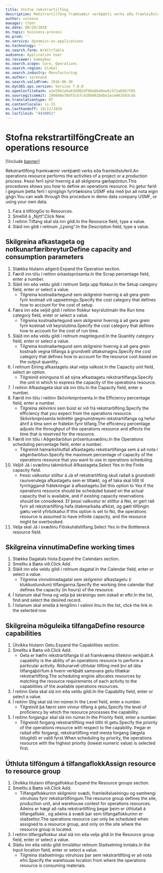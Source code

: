 ```yaml
---
title: Stofna rekstrartilföng
description: Rekstrartilföng framkvæmir verkþætti verks eða framleiðsluferli.
author: sorenva
manager: tfehr
ms.date: 08/29/2018
ms.topic: business-process
ms.prod: ''
ms.service: dynamics-ax-applications
ms.technology: ''
ms.search.form: WrkCtrTable
audience: Application User
ms.reviewer: kamaybac
ms.search.scope: Core, Operations
ms.search.region: Global
ms.search.industry: Manufacturing
ms.author: sorenand
ms.search.validFrom: 2016-06-30
ms.dyn365.ops.version: Version 7.0.0
ms.openlocfilehash: e2e59b1e6a83d902df98a0b40ee6c572a6567f05
ms.sourcegitcommit: 199848e78df5cb7c439b001bdbe1ece963593cdb
ms.translationtype: HT
ms.contentlocale: is-IS
ms.lasthandoff: 10/13/2020
ms.locfileid: "4430051"
---
```

# <a name="create-an-operations-resource"></a><span data-ttu-id="f3a7a-103">Stofna rekstrartilföng</span><span class="sxs-lookup"><span data-stu-id="f3a7a-103">Create an operations resource</span></span>

[!include [banner](../../includes/banner.md)]

<span data-ttu-id="f3a7a-104">Rekstrartilföng framkvæmir verkþætti verks eða framleiðsluferli.</span><span class="sxs-lookup"><span data-stu-id="f3a7a-104">An operations resource performs the activities of a project or a production process.</span></span> <span data-ttu-id="f3a7a-105">Þessi ferli sýnir hvernig á að skilgreina gæðapöntun.</span><span class="sxs-lookup"><span data-stu-id="f3a7a-105">This procedures shows you how to define an operations resource.</span></span> <span data-ttu-id="f3a7a-106">Þú getur farið í gegnum þetta ferli í sýnigögn fyrirtækisins USMF eða með því að nota eigin gögn.</span><span class="sxs-lookup"><span data-stu-id="f3a7a-106">You can walk through this procedure in demo data company USMF, or using your own data.</span></span>

1. <span data-ttu-id="f3a7a-107">Fara á tilföng</span><span class="sxs-lookup"><span data-stu-id="f3a7a-107">Go to Resources.</span></span>
2. <span data-ttu-id="f3a7a-108">Smellið á „Nýtt“.</span><span class="sxs-lookup"><span data-stu-id="f3a7a-108">Click New.</span></span>
3. <span data-ttu-id="f3a7a-109">Í reitinn Tilfang skal slá inn gildi.</span><span class="sxs-lookup"><span data-stu-id="f3a7a-109">In the Resource field, type a value.</span></span>
4. <span data-ttu-id="f3a7a-110">Sláið inn gildi í reitnum „Lýsing“.</span><span class="sxs-lookup"><span data-stu-id="f3a7a-110">In the Description field, type a value.</span></span>

## <a name="define-capacity-and-consumption-parameters"></a><span data-ttu-id="f3a7a-111">Skilgreina afkastageta og notkunarfæribreytur</span><span class="sxs-lookup"><span data-stu-id="f3a7a-111">Define capacity and consumption parameters</span></span>
1. <span data-ttu-id="f3a7a-112">Stækka hlutann aðgerð.</span><span class="sxs-lookup"><span data-stu-id="f3a7a-112">Expand the Operation section.</span></span>
2. <span data-ttu-id="f3a7a-113">Færið inn tölu í reitinn úrkastsprósenta.</span><span class="sxs-lookup"><span data-stu-id="f3a7a-113">In the Scrap percentage field, enter a number.</span></span>
3. <span data-ttu-id="f3a7a-114">Sláið inn eða veldu gildi í reitnum Setja upp flokkur.</span><span class="sxs-lookup"><span data-stu-id="f3a7a-114">In the Setup category field, enter or select a value.</span></span>
    * <span data-ttu-id="f3a7a-115">Tilgreina kostnaðartegund sem skilgreinir hvernig á að gera grein fyrir kostnað við uppsetningu.</span><span class="sxs-lookup"><span data-stu-id="f3a7a-115">Specify the cost category that defines how to account for the cost of setup.</span></span>  
4. <span data-ttu-id="f3a7a-116">Færa inn eða veljið gildi í reitinn flokkur keyrslutíma</span><span class="sxs-lookup"><span data-stu-id="f3a7a-116">In the Run time category field, enter or select a value.</span></span>
    * <span data-ttu-id="f3a7a-117">Tilgreina kostnaðartegund sem skilgreinir hvernig á að gera grein fyrir kostnað við keyrslutíma.</span><span class="sxs-lookup"><span data-stu-id="f3a7a-117">Specify the cost category that defines how to account for the cost of run time.</span></span>  
5. <span data-ttu-id="f3a7a-118">Sláið inn eða veldu gildi í reitnum magntegund.</span><span class="sxs-lookup"><span data-stu-id="f3a7a-118">In the Quantity category field, enter or select a value.</span></span>
    * <span data-ttu-id="f3a7a-119">Tilgreina kostnaðartegund sem skilgreinir hvernig á að gera grein kostnaði vegna tilfanga á grundvelli úttaksmagns.</span><span class="sxs-lookup"><span data-stu-id="f3a7a-119">Specify the cost category that defines how to account for the resource cost based on the output quantity.</span></span>  
6. <span data-ttu-id="f3a7a-120">Í reitnum Eining afkastagetu skal velja valkost.</span><span class="sxs-lookup"><span data-stu-id="f3a7a-120">In the Capacity unit field, select an option.</span></span>
    * <span data-ttu-id="f3a7a-121">Tilgreinið eininguna til að sýna afkastagetu rekstrartilfanga.</span><span class="sxs-lookup"><span data-stu-id="f3a7a-121">Specify the unit in which to express the capacity of the operations resource.</span></span>  
7. <span data-ttu-id="f3a7a-122">Í reitinn Afkastageta skal slá inn tölu.</span><span class="sxs-lookup"><span data-stu-id="f3a7a-122">In the Capacity field, enter a number.</span></span>
8. <span data-ttu-id="f3a7a-123">Færið inn tölu í reitinn Skilvirkniprósenta.</span><span class="sxs-lookup"><span data-stu-id="f3a7a-123">In the Efficiency percentage field, enter a number.</span></span>
    * <span data-ttu-id="f3a7a-124">Tilgreina skilvirkni sem búist er við frá rekstrartilföng.</span><span class="sxs-lookup"><span data-stu-id="f3a7a-124">Specify the efficiency that you expect from the operations resource.</span></span> <span data-ttu-id="f3a7a-125">Skilvirkniprósenta leiðréttir gegnumstreymi rekstrartilfanga og hefur áhrif á tíma sem er frátekin fyrir tilfang.</span><span class="sxs-lookup"><span data-stu-id="f3a7a-125">The efficiency percentage adjusts the throughput of the operations resource and affects the time that is reserved for the resource.</span></span>  
9. <span data-ttu-id="f3a7a-126">Færið inn tölu í Aðgerðaröðun prósentusvæðinu.</span><span class="sxs-lookup"><span data-stu-id="f3a7a-126">In the Operations scheduling percentage field, enter a number.</span></span>
    * <span data-ttu-id="f3a7a-127">Tilgreinið hámarkshlutfall afkastagetu rekstrartilfanga sem á að nota í aðgerðaröðun.</span><span class="sxs-lookup"><span data-stu-id="f3a7a-127">Specify the maximum percentage of capacity of the operations resource that you want to use in operations scheduling.</span></span>  
10. <span data-ttu-id="f3a7a-128">Veljið Já í svæðinu takmörkuð Afkastageta.</span><span class="sxs-lookup"><span data-stu-id="f3a7a-128">Select Yes in the Finite capacity field.</span></span>
    * <span data-ttu-id="f3a7a-129">Þessi valkostur stilltur á Já ef rekstrartilföng skuli raðað á grundvelli raunverulega afkastagetu sem er tiltækt, og ef taka skal tillit til fyrirliggjandi frátekningar á afkastagetu.</span><span class="sxs-lookup"><span data-stu-id="f3a7a-129">Set this option to Yes if the operations resource should be scheduled based on the actual capacity that is available, and if existing capacity reservations should be considered.</span></span> <span data-ttu-id="f3a7a-130">Ef þessi valkostur er stilltur á Nei, er gert ráð fyrir að rekstrartilföng hafa ótakmarkaða afköst, og gæti tilföngin gætu verið yfirbókaður.</span><span class="sxs-lookup"><span data-stu-id="f3a7a-130">If this option is set to No, the operations resource is assumed to have infinite capacity, and the resource might be overbooked.</span></span>  
11. <span data-ttu-id="f3a7a-131">Velja skal Já í svæðinu Flöskuhálstilfang.</span><span class="sxs-lookup"><span data-stu-id="f3a7a-131">Select Yes in the Bottleneck resource field.</span></span>

## <a name="define-working-times"></a><span data-ttu-id="f3a7a-132">Skilgreina vinnutíma</span><span class="sxs-lookup"><span data-stu-id="f3a7a-132">Define working times</span></span>
1. <span data-ttu-id="f3a7a-133">Stækka Dagatals hluta.</span><span class="sxs-lookup"><span data-stu-id="f3a7a-133">Expand the Calendars section.</span></span>
2. <span data-ttu-id="f3a7a-134">Smelltu á Bæta við.</span><span class="sxs-lookup"><span data-stu-id="f3a7a-134">Click Add.</span></span>
3. <span data-ttu-id="f3a7a-135">Sláið inn eða veldu gildi í reitnum dagatal.</span><span class="sxs-lookup"><span data-stu-id="f3a7a-135">In the Calendar field, enter or select a value.</span></span>
    * <span data-ttu-id="f3a7a-136">Tilgreina vinnutímadagatal sem skilgreinir afkastagetu (í klukkustundum) tilfanganna.</span><span class="sxs-lookup"><span data-stu-id="f3a7a-136">Specify the working time calendar that defines the capacity (in hours) of the resource.</span></span>  
4. <span data-ttu-id="f3a7a-137">Í listanum skal finna og velja þá skráningu sem óskað er eftir.</span><span class="sxs-lookup"><span data-stu-id="f3a7a-137">In the list, find and select the desired record.</span></span>
5. <span data-ttu-id="f3a7a-138">Í listanum skal smella á tengilinn í valinni línu.</span><span class="sxs-lookup"><span data-stu-id="f3a7a-138">In the list, click the link in the selected row.</span></span>

## <a name="define-resource-capabilities"></a><span data-ttu-id="f3a7a-139">Skilgreina möguleika tilfanga</span><span class="sxs-lookup"><span data-stu-id="f3a7a-139">Define resource capabilities</span></span>
1. <span data-ttu-id="f3a7a-140">Útvíkka hlutann Getu.</span><span class="sxs-lookup"><span data-stu-id="f3a7a-140">Expand the Capabilities section.</span></span>
2. <span data-ttu-id="f3a7a-141">Smelltu á Bæta við.</span><span class="sxs-lookup"><span data-stu-id="f3a7a-141">Click Add.</span></span>
    * <span data-ttu-id="f3a7a-142">Geta er hæfni rekstrartilfanga til að framkvæma tiltekinn verkþátt.</span><span class="sxs-lookup"><span data-stu-id="f3a7a-142">A capability is the ability of an operations resource to perform a particular activity.</span></span> <span data-ttu-id="f3a7a-143">Röðunarvél úthlutar tilföng með því að láta tilfangaþörfum á hvern verkþátt samsvara getu tiltækar rekstrartilföng.</span><span class="sxs-lookup"><span data-stu-id="f3a7a-143">The scheduling engine allocates resources by matching the resource requirements of each activity to the capabilities of the available operations resources.</span></span>  
3. <span data-ttu-id="f3a7a-144">Í reitinn Geta skal slá inn eða veldu gildi.</span><span class="sxs-lookup"><span data-stu-id="f3a7a-144">In the Capability field, enter or select a value.</span></span>
4. <span data-ttu-id="f3a7a-145">Í reitinn Stig skal slá inn númer.</span><span class="sxs-lookup"><span data-stu-id="f3a7a-145">In the Level field, enter a number.</span></span>
    * <span data-ttu-id="f3a7a-146">Tilgreinið þá færni sem vinnur tilfang á getu.</span><span class="sxs-lookup"><span data-stu-id="f3a7a-146">Specify the level of proficiency by which the resource processes the capability.</span></span>  
5. <span data-ttu-id="f3a7a-147">Í reitinn forgangur skal slá inn númer.</span><span class="sxs-lookup"><span data-stu-id="f3a7a-147">In the Priority field, enter a number.</span></span>
    * <span data-ttu-id="f3a7a-148">Tilgreinið forgang rekstrartilföng með tilliti til getu.</span><span class="sxs-lookup"><span data-stu-id="f3a7a-148">Specify the priority of the operations resource with respect to the capability.</span></span> <span data-ttu-id="f3a7a-149">Þegar er raðað eftir forgangi, rekstrartilföng með mesta forgang (lægsta tölugildi) er valið fyrst.</span><span class="sxs-lookup"><span data-stu-id="f3a7a-149">When scheduling by priority, the operations resource with the highest priority (lowest numeric value) is selected first.</span></span>  

## <a name="assign-resource-to-resource-group"></a><span data-ttu-id="f3a7a-150">Úthluta tilföngum á tilfangaflokk</span><span class="sxs-lookup"><span data-stu-id="f3a7a-150">Assign resource to resource group</span></span>
1. <span data-ttu-id="f3a7a-151">Útvíkka hlutann tilfangaflokkur.</span><span class="sxs-lookup"><span data-stu-id="f3a7a-151">Expand the Resource groups section.</span></span>
2. <span data-ttu-id="f3a7a-152">Smelltu á Bæta við.</span><span class="sxs-lookup"><span data-stu-id="f3a7a-152">Click Add.</span></span>
    * <span data-ttu-id="f3a7a-153">Tilfangaflokkurinn skilgreinir svæði, framleiðslueiningu og samhengi vöruhúss fyrir rekstrartilföngum.</span><span class="sxs-lookup"><span data-stu-id="f3a7a-153">The resource group defines the site, production unit, and warehouse context for operations resources.</span></span> <span data-ttu-id="f3a7a-154">Aðeins er hægt að raða rekstrartilföng þegar þeim er úthlutað á tilfangaflokk , og aðeins á svæði þar sem tilfangaflokkurinn er staðsettur.</span><span class="sxs-lookup"><span data-stu-id="f3a7a-154">The operations resource can only be scheduled when assigned to a resource group, and only on the site where the resource group is located.</span></span>  
3. <span data-ttu-id="f3a7a-155">Í reitinn tilfangaflokkur skal slá inn eða velja gildi.</span><span class="sxs-lookup"><span data-stu-id="f3a7a-155">In the Resource group field, enter or select a value.</span></span>
4. <span data-ttu-id="f3a7a-156">Sláðu inn eða veldu gildi Innsláttur reitnum Staðsetning inntaks.</span><span class="sxs-lookup"><span data-stu-id="f3a7a-156">In the Input location field, enter or select a value.</span></span>
    * <span data-ttu-id="f3a7a-157">Tilgreina staðsetningu vöruhúss þar sem rekstrartilföng er að nota efni.</span><span class="sxs-lookup"><span data-stu-id="f3a7a-157">Specify the warehouse location from where the operations resource is consuming materials.</span></span>  

